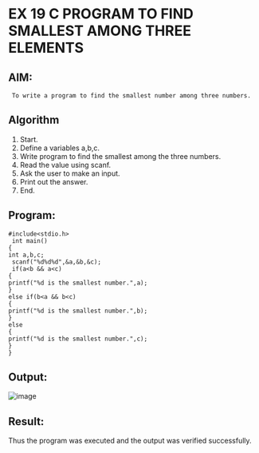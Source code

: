 # EX 19 C PROGRAM TO FIND SMALLEST AMONG THREE ELEMENTS
## AIM:
     To write a program to find the smallest number among three numbers.
## Algorithm
1.	Start.
2.	Define a variables a,b,c.
3.	Write program to find the smallest among the three numbers.
4.	Read the value using scanf.
5.	Ask the user to make an input.
6.	Print out the answer.
7.	End.

## Program:
```
#include<stdio.h>
 int main()
{
int a,b,c;
 scanf("%d%d%d",&a,&b,&c);
 if(a<b && a<c)
{
printf("%d is the smallest number.",a);
}
else if(b<a && b<c)
{
printf("%d is the smallest number.",b);
}
else
{
printf("%d is the smallest number.",c);
}
}

```

## Output:

![image](https://github.com/user-attachments/assets/67abd5ac-c6e5-40f6-94b0-bdf73ca039c3)


## Result:
Thus the program was executed and the output was verified successfully.
